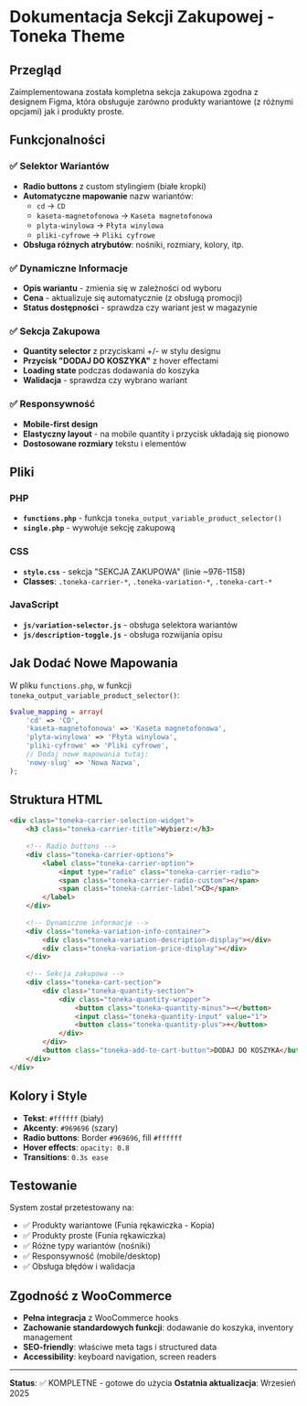 # Dokumentacja Sekcji Zakupowej - Toneka Theme

## Przegląd
Zaimplementowana została kompletna sekcja zakupowa zgodna z designem Figma, która obsługuje zarówno produkty wariantowe (z różnymi opcjami) jak i produkty proste.

## Funkcjonalności

### ✅ Selektor Wariantów
- **Radio buttons** z custom stylingiem (białe kropki)
- **Automatyczne mapowanie** nazw wariantów:
  - `cd` → `CD`
  - `kaseta-magnetofonowa` → `Kaseta magnetofonowa`
  - `plyta-winylowa` → `Płyta winylowa`
  - `pliki-cyfrowe` → `Pliki cyfrowe`
- **Obsługa różnych atrybutów**: nośniki, rozmiary, kolory, itp.

### ✅ Dynamiczne Informacje
- **Opis wariantu** - zmienia się w zależności od wyboru
- **Cena** - aktualizuje się automatycznie (z obsługą promocji)
- **Status dostępności** - sprawdza czy wariant jest w magazynie

### ✅ Sekcja Zakupowa
- **Quantity selector** z przyciskami +/- w stylu designu
- **Przycisk "DODAJ DO KOSZYKA"** z hover effectami
- **Loading state** podczas dodawania do koszyka
- **Walidacja** - sprawdza czy wybrano wariant

### ✅ Responsywność
- **Mobile-first design**
- **Elastyczny layout** - na mobile quantity i przycisk układają się pionowo
- **Dostosowane rozmiary** tekstu i elementów

## Pliki

### PHP
- **`functions.php`** - funkcja `toneka_output_variable_product_selector()`
- **`single.php`** - wywołuje sekcję zakupową

### CSS
- **`style.css`** - sekcja "SEKCJA ZAKUPOWA" (linie ~976-1158)
- **Classes**: `.toneka-carrier-*`, `.toneka-variation-*`, `.toneka-cart-*`

### JavaScript
- **`js/variation-selector.js`** - obsługa selektora wariantów
- **`js/description-toggle.js`** - obsługa rozwijania opisu

## Jak Dodać Nowe Mapowania

W pliku `functions.php`, w funkcji `toneka_output_variable_product_selector()`:

```php
$value_mapping = array(
    'cd' => 'CD',
    'kaseta-magnetofonowa' => 'Kaseta magnetofonowa',
    'plyta-winylowa' => 'Płyta winylowa',
    'pliki-cyfrowe' => 'Pliki cyfrowe',
    // Dodaj nowe mapowania tutaj:
    'nowy-slug' => 'Nowa Nazwa',
);
```

## Struktura HTML

```html
<div class="toneka-carrier-selection-widget">
    <h3 class="toneka-carrier-title">Wybierz:</h3>
    
    <!-- Radio buttons -->
    <div class="toneka-carrier-options">
        <label class="toneka-carrier-option">
            <input type="radio" class="toneka-carrier-radio">
            <span class="toneka-carrier-radio-custom"></span>
            <span class="toneka-carrier-label">CD</span>
        </label>
    </div>
    
    <!-- Dynamiczne informacje -->
    <div class="toneka-variation-info-container">
        <div class="toneka-variation-description-display"></div>
        <div class="toneka-variation-price-display"></div>
    </div>
    
    <!-- Sekcja zakupowa -->
    <div class="toneka-cart-section">
        <div class="toneka-quantity-section">
            <div class="toneka-quantity-wrapper">
                <button class="toneka-quantity-minus">−</button>
                <input class="toneka-quantity-input" value="1">
                <button class="toneka-quantity-plus">+</button>
            </div>
        </div>
        <button class="toneka-add-to-cart-button">DODAJ DO KOSZYKA</button>
    </div>
</div>
```

## Kolory i Style

- **Tekst**: `#ffffff` (biały)
- **Akcenty**: `#969696` (szary)
- **Radio buttons**: Border `#969696`, fill `#ffffff`
- **Hover effects**: `opacity: 0.8`
- **Transitions**: `0.3s ease`

## Testowanie

System został przetestowany na:
- ✅ Produkty wariantowe (Funia rękawiczka - Kopia)
- ✅ Produkty proste (Funia rękawiczka)
- ✅ Różne typy wariantów (nośniki)
- ✅ Responsywność (mobile/desktop)
- ✅ Obsługa błędów i walidacja

## Zgodność z WooCommerce

- **Pełna integracja** z WooCommerce hooks
- **Zachowanie standardowych funkcji**: dodawanie do koszyka, inventory management
- **SEO-friendly**: właściwe meta tags i structured data
- **Accessibility**: keyboard navigation, screen readers

---

**Status**: ✅ KOMPLETNE - gotowe do użycia
**Ostatnia aktualizacja**: Wrzesień 2025






















